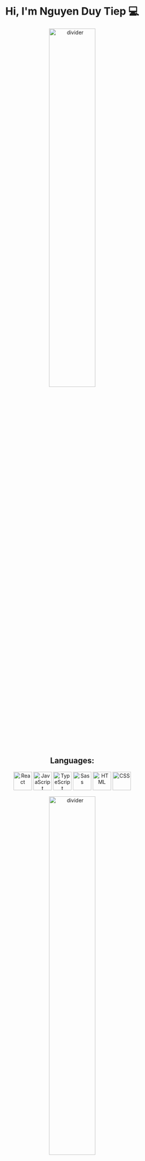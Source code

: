<h1 align="center">Hi, I'm Nguyen Duy Tiep 💻</h1>  

<p align="center">
    <img src="https://raw.githubusercontent.com/andreasbm/readme/master/assets/lines/colored.png" width="50%" alt="divider">
</p>

<h2 align="center">Languages:</h2>  

<p align="center">
    <!-- Jazyky -->
    <img src="https://cdn.jsdelivr.net/gh/devicons/devicon/icons/react/react-original.svg" width="50" height="50" alt="React" />
    <img src="https://cdn.jsdelivr.net/gh/devicons/devicon/icons/javascript/javascript-original.svg" width="50" height="50" alt="JavaScript" />
    <img src="https://cdn.jsdelivr.net/gh/devicons/devicon/icons/typescript/typescript-original.svg" width="50" height="50" alt="TypeScript" />
    <img src="https://cdn.jsdelivr.net/gh/devicons/devicon/icons/sass/sass-original.svg" width="50" height="50" alt="Sass" />
    <img src="https://cdn.jsdelivr.net/gh/devicons/devicon/icons/html5/html5-original.svg" width="50" height="50" alt="HTML" />
    <img src="https://cdn.jsdelivr.net/gh/devicons/devicon/icons/css3/css3-original.svg" width="50" height="50" alt="CSS" />
</p>  

<p align="center">
    <img src="https://raw.githubusercontent.com/andreasbm/readme/master/assets/lines/colored.png" width="50%" alt="divider">
</p>

<h2 align="center">Tools:</h2>  

<p align="center">
    <!-- Nástroje -->
    <img src="https://cdn.jsdelivr.net/gh/devicons/devicon/icons/vscode/vscode-original.svg" width="50" height="50" alt="VS Code" />
    <img src="https://cdn.jsdelivr.net/gh/devicons/devicon/icons/figma/figma-original.svg" width="50" height="50" alt="Figma" />
</p>
